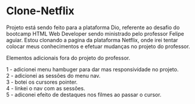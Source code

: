 # Clone-Netflix

Projeto está sendo feito para a plataforma Dio, referente ao desafio do bootcamp HTML Web Developer sendo ministrado pelo professor Felipe aguiar.
Estou clonando a pagina da plataforma Netflix, onde irei tentar colocar meus conhecimentos e efetuar mudanças no projeto do professor.


Elementos adicionais fora do projeto do professor.

1 - adicionei menu hambuger para dar mas responsividade no projeto.<br>
2 - adicionei as sessões do menu nav.<br>
3 - botei os cursores pointer.<br>
4 - linkei  o nav com as sessões.<br>
5 - adiconei efeito de destaques nos filmes ao passar o cursor.




